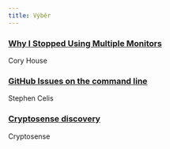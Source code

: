 ```yaml
---
title: Výběr
---
```


### [Why I Stopped Using Multiple Monitors](https://hackernoon.com/why-i-stopped-using-multiple-monitors-bfd87efa2e5b)
Cory House

### [GitHub Issues on the command line](http://example.c://github.com/stephencelis/ghi)
Stephen Celis

### [Cryptosense discovery](https://discovery.cryptosense.com/)
Cryptosense

